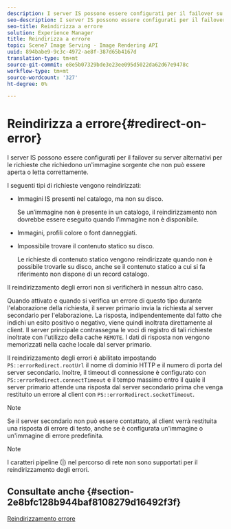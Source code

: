 ```yaml
---
description: I server IS possono essere configurati per il failover su server alternativi per le richieste che richiedono un'immagine sorgente che non può essere aperta o letta correttamente.
seo-description: I server IS possono essere configurati per il failover su server alternativi per le richieste che richiedono un'immagine sorgente che non può essere aperta o letta correttamente.
seo-title: Reindirizza a errore
solution: Experience Manager
title: Reindirizza a errore
topic: Scene7 Image Serving - Image Rendering API
uuid: 894babe9-9c3c-4972-ae8f-387d65b4167d
translation-type: tm+mt
source-git-commit: e8e5b07329bde3e23ee095d5022da62d67e9478c
workflow-type: tm+mt
source-wordcount: '327'
ht-degree: 0%

---
```



# Reindirizza a errore{#redirect-on-error}

I server IS possono essere configurati per il failover su server alternativi per le richieste che richiedono un&#39;immagine sorgente che non può essere aperta o letta correttamente.

I seguenti tipi di richieste vengono reindirizzati:

* Immagini IS presenti nel catalogo, ma non su disco.

   Se un’immagine non è presente in un catalogo, il reindirizzamento non dovrebbe essere eseguito quando l’immagine non è disponibile.

* Immagini, profili colore o font danneggiati.
* Impossibile trovare il contenuto statico su disco.

   Le richieste di contenuto statico vengono reindirizzate quando non è possibile trovarle su disco, anche se il contenuto statico a cui si fa riferimento non dispone di un record catalogo.

Il reindirizzamento degli errori non si verificherà in nessun altro caso.

Quando attivato e quando si verifica un errore di questo tipo durante l&#39;elaborazione della richiesta, il server primario invia la richiesta al server secondario per l&#39;elaborazione. La risposta, indipendentemente dal fatto che indichi un esito positivo o negativo, viene quindi inoltrata direttamente al client. Il server principale contrassegna le voci di registro di tali richieste inoltrate con l&#39;utilizzo della cache `REMOTE`. I dati di risposta non vengono memorizzati nella cache locale dal server primario.

Il reindirizzamento degli errori è abilitato impostando `PS::errorRedirect.rootUrl` il nome di dominio HTTP e il numero di porta del server secondario. Inoltre, il timeout di connessione è configurato con `PS::errorRedirect.connectTimeout` e il tempo massimo entro il quale il server primario attende una risposta dal server secondario prima che venga restituito un errore al client con `PS::errorRedirect.socketTimeout`.

>[!NOTE]
>
>Se il server secondario non può essere contattato, al client verrà restituita una risposta di errore di testo, anche se è configurata un&#39;immagine o un&#39;immagine di errore predefinita.

>[!NOTE]
>
>I caratteri pipeline (|) nel percorso di rete non sono supportati per il reindirizzamento degli errori.

## Consultate anche {#section-2e8bfc128b944baf8108279d16492f3f}

[Reindirizzamento errore](../../../is-api/image-serving-api-ref/c-configuration-and-administration/c-server-settings/r-error-redirection.md#reference-268b1bf6ce1b44bb979727c6f5daf1ac)

